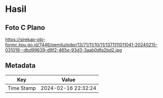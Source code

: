 # Hasil

## Foto C Plano

https://sirekap-obj-formc.kpu.go.id/7446/pemilu/pdpr/13/71/11/10/11/1371111011041-20240215-031019--dbd99639-d9f2-465e-93d3-3aab0dfa2bd2.jpg


## Metadata

| Key        | Value               |
| ---------- | ------------------- |
| Time Stamp | 2024-02-16 22:32:24 |



